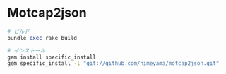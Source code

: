 # Motcap2json

```ruby
# ビルド
bundle exec rake build
```

```sh
# インストール
gem install specific_install
gem specific_install -l "git://github.com/himeyama/motcap2json.git"
```